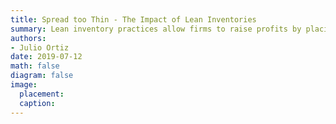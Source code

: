 ```yaml
---
title: Spread too Thin - The Impact of Lean Inventories
summary: Lean inventory practices allow firms to raise profits by placing fewer, more frequent orders in normal times. This strategy however, renders the economy more vulnerable to an unanticipated shock. This paper documents empirical evidence of this trade-off and quantifies it in a structurally estimated hetergenous firms model.
authors:
- Julio Ortiz
date: 2019-07-12
math: false
diagram: false
image:
  placement: 
  caption: 
---
```

